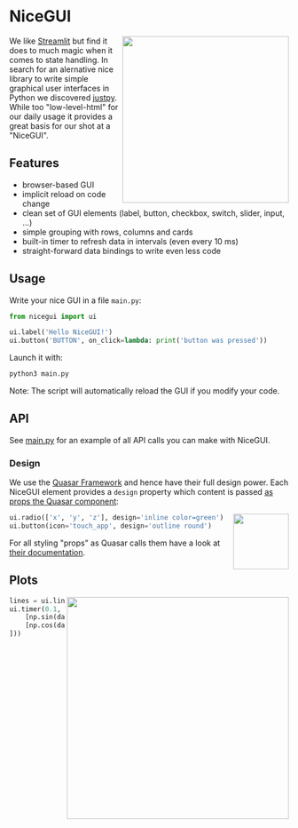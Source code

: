 # NiceGUI

<img src="https://raw.githubusercontent.com/zauberzeug/nicegui/main/sceenshots/ui-elements.png" width="300" align="right">

We like [Streamlit](https://streamlit.io/) but find it does to much magic when it comes to state handling. In search for an alernative nice library to write simple graphical user interfaces in Python we discovered [justpy](https://justpy.io/). While too "low-level-html" for our daily usage it provides a great basis for our shot at a "NiceGUI".

## Features

- browser-based GUI
- implicit reload on code change
- clean set of GUI elements (label, button, checkbox, switch, slider, input, ...)
- simple grouping with rows, columns and cards
- built-in timer to refresh data in intervals (even every 10 ms)
- straight-forward data bindings to write even less code

## Usage

Write your nice GUI in a file `main.py`:

```python
from nicegui import ui

ui.label('Hello NiceGUI!')
ui.button('BUTTON', on_click=lambda: print('button was pressed'))
```

Launch it with:

```bash
python3 main.py
```

Note: The script will automatically reload the GUI if you modify your code.

## API

See [main.py](https://github.com/zauberzeug/nicegui/tree/main/main.py) for an example of all API calls you can make with NiceGUI.

### Design

We use the [Quasar Framework](https://quasar.dev/) and hence have their full design power. Each NiceGUI element provides a `design` property which content is passed [as props the Quasar component](https://justpy.io/quasar_tutorial/introduction/#props-of-quasar-components):

<img src="https://raw.githubusercontent.com/zauberzeug/nicegui/main/sceenshots/demo-design.png" width="100" align="right">

```python
ui.radio(['x', 'y', 'z'], design='inline color=green')
ui.button(icon='touch_app', design='outline round')
```

For all styling "props" as Quasar calls them have a look at [their documentation](https://quasar.dev/vue-components/button#design).

## Plots

<img src="https://raw.githubusercontent.com/zauberzeug/nicegui/main/sceenshots/live-plot.gif" width="400" align="right">

```python
lines = ui.line_plot(n=2, limit=20).with_legend(['sin', 'cos'], loc='upper center', ncol=2)
ui.timer(0.1, lambda: lines.push([datetime.now()], [
    [np.sin(datetime.now().timestamp()) + 0.02 * np.random.randn()],
    [np.cos(datetime.now().timestamp()) + 0.02 * np.random.randn()],
]))
```
